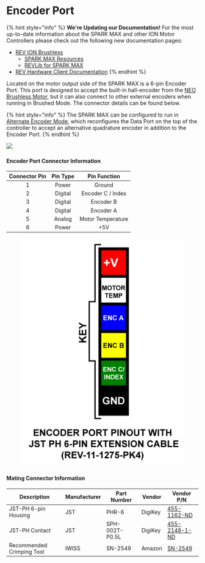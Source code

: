 # Encoder Port

{% hint style="info" %}
**We're Updating our Documentation!** For the most up-to-date information about the SPARK MAX and other ION Motor Controllers please check out the following new documentation pages:&#x20;

* [REV ION Brushless ](https://docs.revrobotics.com/brushless)
  * [SPARK MAX Resources](https://docs.revrobotics.com/brushless/links#spark-max-links)
  * [REVLib for SPARK MAX](https://docs.revrobotics.com/brushless/spark-max/revlib)
* [REV Hardware Client Documentation](https://docs.revrobotics.com/rev-hardware-client/)
{% endhint %}

Located on the motor output side of the SPARK MAX is a 6-pin Encoder Port. This port is designed to accept the built-in hall-encoder from the [NEO Brushless Motor](http://www.revrobotics.com/rev-21-1650/), but it can also connect to other external encoders when running in Brushed Mode. The connector details can be found below.&#x20;

{% hint style="info" %}
The SPARK MAX can be configured to run in [Alternate Encoder Mode](../operating-modes/using-encoders/alternate-encoder-mode.md), which reconfigures the Data Port on the top of the controller to accept an alternative quadrature encoder in addition to the Encoder Port.
{% endhint %}

![](https://cdn8.bigcommerce.com/s-t3eo8vwp22/product\_images/uploaded\_images/encoderportpinout.png)

#### Encoder Port Connector Information

| **Connector Pin** | **Pin Type** |  **Pin Function** |
| :---------------: | :----------: | :---------------: |
|         1         |     Power    |       Ground      |
|         2         |    Digital   | Encoder C / Index |
|         3         |    Digital   |     Encoder B     |
|         4         |    Digital   |     Encoder A     |
|         5         |    Analog    | Motor Temperature |
|         6         |     Power    |        +5V        |

<figure><img src="../.gitbook/assets/SPARK-MAX-Encoder-Port-Pinout.png" alt="Encoder Port Pinout shown with color coding for JST PH 6-Pin Cables (REV-11-1275). Pin 1 is Black and for Ground. Pin 2 is Green and for Encoder C or Index. Pin 3 is Yellow and for Encoder B. Pin 4 is Blue and for Encoder A. Pin 5 is White and for Motor Temperature. Pin 6 is Red and for 5 Volt Power. "><figcaption></figcaption></figure>

#### Mating Connector Information

| **Description**           | **Manufacturer** | **Part Number** | **Vendor** | **Vendor P/N**                                                                                                                                              |
| ------------------------- | ---------------- | --------------- | ---------- | ----------------------------------------------------------------------------------------------------------------------------------------------------------- |
| JST-PH 6-pin Housing      | JST              | PHR-6           | DigiKey    | [455-1162-ND](https://www.digikey.com/products/en?keywords=455-1162-ND)                                                                                     |
| JST-PH Contact            | JST              | SPH-002T-P0.5L  | DigiKey    | [455-2148-1-ND](https://www.digikey.com/products/en?keywords=455-2148-1-ND)                                                                                 |
| Recommended Crimping Tool | IWISS            | SN-2549         | Amazon     | [SN-2549](https://www.amazon.com/IWISS-Crimping-AWG28-18-Ratcheting-Connector/dp/B01N4L8QMW/ref=sr\_1\_2?ie=UTF8\&qid=1546882885\&sr=8-2\&keywords=sn-2549) |
